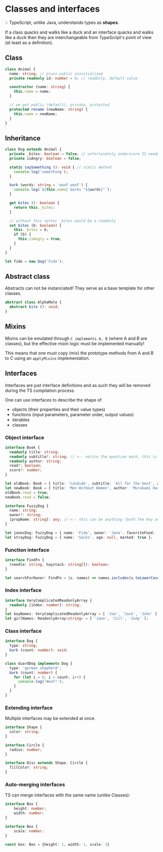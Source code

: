 # Classes and interfaces

:bulb: TypeScript, unlike Java, understands types as **shapes**.

If a class quacks and walks like a duck and an interface quacks and walks like a duck then they are interchangeable from TypeScript's point of view (at least as a definition).

## Class

```typescript
class Animal {
  name: string; // plain public uninitialized
  private readonly id: number = 0; // readonly, default value

  constructor (name: string) {
    this.name = name;
  }

  // we got public (default), private, protected
  protected rename (newName: string) {
    this.name = newName;
  }
}
```

## Inheritance

```typescript
class Dog extends Animal {
  private _bites: boolean = false; // unfortunately underscore IS needed
  private isAngry: boolean = false;

  static saySomething (): void { // static method
    console.log('something');
  }

  bark (words: string = 'woof woof') {
    console.log(`${this.name} barks "${words}"`);
  }

  get bites (): boolean {
    return this._bites;
  }

  // without this setter _bites would be a readonly
  set bites (b: boolean) {
    this._bites = b;
    if (b) {
      this.isAngry = true;
    }
  }
}
```

```typescript
let fido = new Dog('Fido');
```

## Abstract class

Abstracts can not be instanciated! They serve as a base template for other classes.

```typescript
abstract class AlphaMale {
  abstract bite (): void;
}
```

## Mixins

Mixins can be emulated through `C implements A, B` (where A and B are classes), but the effective mixin logic must be implemented manually!

This means that one must copy (mix) the prototype methods from A and B to C using an `applyMixins` implementation.

## Interfaces

Interfaces are just interface definitions and as such they will be removed during the TS compilation process.

One can use interfaces to describe the shape of

- objects (their properties and their value types)
- functions (input parameters, parameter order, output values)
- iterables
- classes

### Object interface

```typescript
interface Book {
  readonly title: string;
  readonly subtitle?: string; // <-- notice the question mark, this is an optional prop
  readonly author: string;
  read?: boolean;
  score?: number;
}

let oldBook: Book = { title: 'Candide', subtitle: 'All for the best', author: 'Voltaire' };
let newBook: Book = { title: 'Men Without Women', author: 'Murakami Haruki' };
oldBook.read = true;
newBook.read = false;
```

```typescript
interface FuzzyDog {
  name: string;
  owner?: string;
  [propName: string]: any; // <-- this can be anything (both the key and the value!)
}

let janesDog: FuzzyDog = { name: 'Fido', owner: 'Jane', favoriteFood: 'tripe ration' };
let strayDog: FuzzyDog = { name: 'Socks', age: null, marked: true };
```

### Function interface

```typescript
interface FindFn {
  (needle: string, haystack: string[]): boolean;
}

let searchForOwner: FindFn = (s, names) => names.includes(s.toLowerCase());
```

### Index interface

```typescript
interface VeryComplicatedReadonlyArray {
  readonly [index: number]: string;
}
let boyNames: VeryComplicatedReadonlyArray = [ 'Joe', 'Jack', 'John' ];
let girlNames: ReadonlyArray<string> = [ 'Jane', 'Jill', 'Judy' ];
```

### Class interface

```typescript
interface Dog {
  type: string;
  bark (count: number): void;
}

class GuardDog implements Dog {
  type: 'german shepherd';
  bark (count: number) {
    for (let i = 0; i < count; i++) {
      console.log('Woof!');
    }
  }
}
```

### Extending interface

Multiple interfaces may be extended at once.

```typescript
interface Shape {
  color: string;
}

interface Circle {
  radius: number;
}

interface Disc extends Shape, Circle {
  fillColor: string;
}
```

### Auto-merging interfaces

TS can merge interfaces with the same name (unlike Classes):

```typescript
interface Box {
    height: number;
    width: number;
}

interface Box {
    scale: number;
}

const box: Box = {height: 1, width: 1, scale: 3}
```
